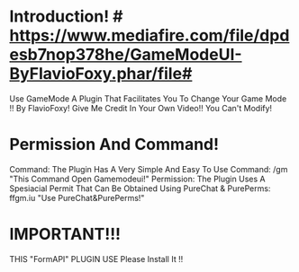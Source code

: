 # Introduction! # https://www.mediafire.com/file/dpdesb7nop378he/GameModeUI-ByFlavioFoxy.phar/file#

Use GameMode A Plugin That Facilitates You To Change Your Game Mode !!
By FlavioFoxy! Give Me Credit In Your Own Video!! You Can't Modify!

# Permission And Command!

Command:
The Plugin Has A Very Simple And Easy To Use Command:
/gm "This Command Open Gamemodeui!"
Permission:
The Plugin Uses A Spesiacial Permit That Can Be Obtained Using PureChat & PurePerms:
ffgm.iu "Use PureChat&PurePerms!"

# IMPORTANT!!!

THIS "FormAPI" PLUGIN USE Please Install It !!
